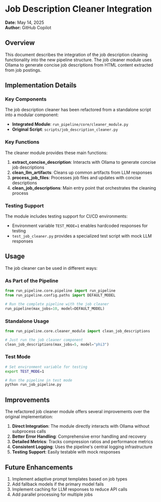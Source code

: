 # Job Description Cleaner Integration

**Date:** May 14, 2025  
**Author:** GitHub Copilot  

## Overview

This document describes the integration of the job description cleaning functionality into the new pipeline structure. The job cleaner module uses Ollama to generate concise job descriptions from HTML content extracted from job postings.

## Implementation Details

### Key Components

The job description cleaner has been refactored from a standalone script into a modular component:

- **Integrated Module**: `run_pipeline/core/cleaner_module.py`
- **Original Script**: `scripts/job_description_cleaner.py`

### Key Functions

The cleaner module provides these main functions:

1. **extract_concise_description**: Interacts with Ollama to generate concise job descriptions
2. **clean_llm_artifacts**: Cleans up common artifacts from LLM responses
3. **process_job_files**: Processes job files and updates with concise descriptions
4. **clean_job_descriptions**: Main entry point that orchestrates the cleaning process

### Testing Support

The module includes testing support for CI/CD environments:

- Environment variable `TEST_MODE=1` enables hardcoded responses for testing
- `test_job_cleaner.py` provides a specialized test script with mock LLM responses

## Usage

The job cleaner can be used in different ways:

### As Part of the Pipeline

```python
from run_pipeline.core.pipeline import run_pipeline
from run_pipeline.config.paths import DEFAULT_MODEL

# Run the complete pipeline with the job cleaner
run_pipeline(max_jobs=10, model=DEFAULT_MODEL)
```

### Standalone Usage

```python
from run_pipeline.core.cleaner_module import clean_job_descriptions

# Just run the job cleaner component
clean_job_descriptions(max_jobs=5, model="phi3")
```

### Test Mode

```bash
# Set environment variable for testing
export TEST_MODE=1

# Run the pipeline in test mode
python run_job_pipeline.py 
```

## Improvements

The refactored job cleaner module offers several improvements over the original implementation:

1. **Direct Integration**: The module directly interacts with Ollama without subprocess calls
2. **Better Error Handling**: Comprehensive error handling and recovery
3. **Detailed Metrics**: Tracks compression ratios and performance metrics
4. **Consistent Logging**: Uses the pipeline's central logging infrastructure
5. **Testing Support**: Easily testable with mock responses

## Future Enhancements

1. Implement adaptive prompt templates based on job types
2. Add fallback models if the primary model fails
3. Implement caching for LLM responses to reduce API calls
4. Add parallel processing for multiple jobs

